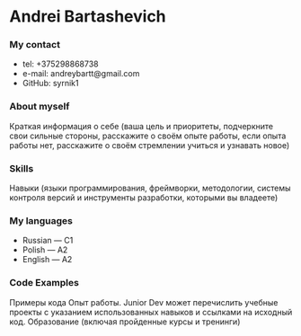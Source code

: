 <h1>Andrei Bartashevich</h1>
<h3> My contact </h3>
<ul> 
  <li> tel: +375298868738</li>
  <li> e-mail: andreybartt@gmail.com</li>
  <li>GitHub: syrnik1</li>
</ul>

<h3> About myself </h3>
Краткая информация о себе (ваша цель и приоритеты, подчеркните свои сильные стороны, расскажите о своём опыте работы, если опыта работы нет, расскажите о своём стремлении учиться и узнавать новое)

<h3> Skills </h3>
Навыки (языки программирования, фреймворки, методологии, системы контроля версий и инструменты разработки, которыми вы владеете)

<h3> My languages </h3>
<ul> 
  <li> Russian &mdash; C1</li>
  <li> Polish &mdash; A2</li>
  <li> English &mdash; A2</li>
</ul>

<h3> Code Examples </h3>

Примеры кода
Опыт работы. Junior Dev может перечислить учебные проекты с указанием использованных навыков и ссылками на исходный код.
Образование (включая пройденные курсы и тренинги)

